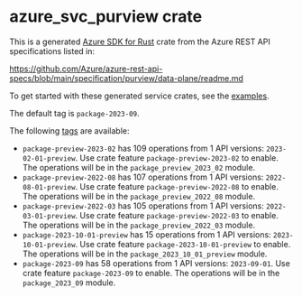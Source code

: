 # azure_svc_purview crate

This is a generated [Azure SDK for Rust](https://github.com/Azure/azure-sdk-for-rust) crate from the Azure REST API specifications listed in:

https://github.com/Azure/azure-rest-api-specs/blob/main/specification/purview/data-plane/readme.md

To get started with these generated service crates, see the [examples](https://github.com/Azure/azure-sdk-for-rust/blob/main/services/README.md#examples).

The default tag is `package-2023-09`.

The following [tags](https://github.com/Azure/azure-sdk-for-rust/blob/main/services/tags.md) are available:

- `package-preview-2023-02` has 109 operations from 1 API versions: `2023-02-01-preview`. Use crate feature `package-preview-2023-02` to enable. The operations will be in the `package_preview_2023_02` module.
- `package-preview-2022-08` has 107 operations from 1 API versions: `2022-08-01-preview`. Use crate feature `package-preview-2022-08` to enable. The operations will be in the `package_preview_2022_08` module.
- `package-preview-2022-03` has 105 operations from 1 API versions: `2022-03-01-preview`. Use crate feature `package-preview-2022-03` to enable. The operations will be in the `package_preview_2022_03` module.
- `package-2023-10-01-preview` has 15 operations from 1 API versions: `2023-10-01-preview`. Use crate feature `package-2023-10-01-preview` to enable. The operations will be in the `package_2023_10_01_preview` module.
- `package-2023-09` has 58 operations from 1 API versions: `2023-09-01`. Use crate feature `package-2023-09` to enable. The operations will be in the `package_2023_09` module.